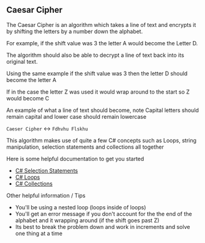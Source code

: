 ## **Caesar Cipher**

The Caesar Cipher is an algorithm which takes a line of text and encrypts it by shifting the letters by a number down the alphabet.

For example, if the shift value was 3 the letter A would become the Letter D.

The algorithm should also be able to decrypt a line of text back into its original text.

Using the same example if the shift value was 3 then the letter D should become the letter A

If in the case the letter Z was used it would wrap around to the start so Z would become C

An example of what a line of text should become, note Capital letters should remain capital and lower case should remain lowercase

``` Caeser Cipher ``` <-> ``` Fdhvhu Flskhu ```

This algorithm makes use of quite a few C# concepts such as Loops, string manipulation, selection statements and collections all together 

Here is some helpful documentation to get you started

- [C# Selection Statements](https://learn.microsoft.com/en-us/dotnet/csharp/language-reference/statements/selection-statements)
- [C# Loops](https://learn.microsoft.com/en-us/dotnet/csharp/language-reference/statements/iteration-statements)
- [C# Collections](https://learn.microsoft.com/en-us/dotnet/csharp/language-reference/builtin-types/collections)

Other helpful information / Tips

- You'll be using a nested loop (loops inside of loops)
- You'll get an error message if you don't account for the the end of the alphabet and it wrapping around (if the shift goes past Z)
- Its best to break the problem down and work in increments and solve one thing at a time

